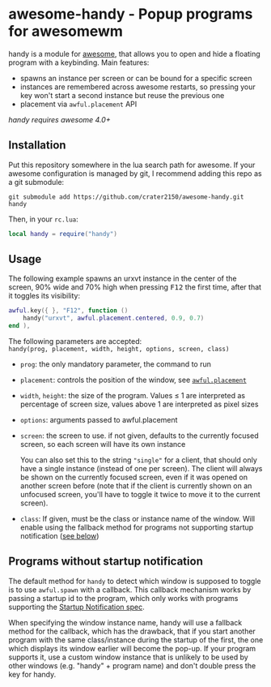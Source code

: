 # awesome-handy - Popup programs for awesomewm

handy is a module for [awesome](https://awesomewm.org/), that allows you to open
and hide a floating program with a keybinding. Main features:

- spawns an instance per screen or can be bound for a specific screen
- instances are remembered across awesome restarts, so pressing your key won't
  start a second instance but reuse the previous one
- placement via `awful.placement` API

*handy requires awesome 4.0+*

## Installation

Put this repository somewhere in the lua search path for awesome. If your
awesome configuration is managed by git, I recommend adding this repo as a git
submodule:

```
git submodule add https://github.com/crater2150/awesome-handy.git handy
```

Then, in your `rc.lua`:

```lua
local handy = require("handy")
```

## Usage

The following example spawns an urxvt instance in the center of the screen, 90%
wide and 70% high when pressing <kbd>F12</kbd> the first time, after that it
toggles its visibility:

```lua
awful.key({ }, "F12", function ()
	handy("urxvt", awful.placement.centered, 0.9, 0.7)
end ),
```

The following parameters are accepted:  
`handy(prog, placement, width, height, options, screen, class)`

- `prog`: the only mandatory parameter, the command to run
- `placement`: controls the position of the window, see [`awful.placement`](https://awesomewm.org/apidoc/libraries/awful.placement.html)
- `width`, `height`: the size of the program. Values ≤ 1 are interpreted as
  percentage of screen size, values above 1 are interpreted as pixel sizes
- `options`: arguments passed to awful.placement
- `screen`: the screen to use. if not given, defaults to the currently focused
  screen, so each screen will have its own instance

  You can also set this to the string `"single"` for a client, that should only
  have a single instance (instead of one per screen). The client will always be
  shown on the currently focused screen, even if it was opened on another
  screen before (note that if the client is currently shown on an unfocused
  screen, you'll have to toggle it twice to move it to the current screen).
- `class`: If given, must be the class or instance name of the window. Will
  enable using the fallback method for programs not supporting startup
  notification ([see below](#programs-without-startup-notification))


## Programs without startup notification

The default method for `handy` to detect which window is supposed to toggle is
to use `awful.spawn` with a callback. This callback mechanism works by passing
a startup id to the program, which only works with programs supporting the
[Startup Notification spec](https://www.freedesktop.org/wiki/Specifications/startup-notification-spec/).

When specifying the window instance name, handy will use a fallback method for
the callback, which has the drawback, that if you start another program with
the same class/instance during the startup of the first, the one which displays
its window earlier will become the pop-up. If your program supports it, use
a custom window instance that is unlikely to be used by other windows (e.g.
"handy" + program name) and don't double press the key for handy.
